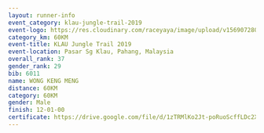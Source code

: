```yaml
---
layout: runner-info 
event_category: klau-jungle-trail-2019 
event-logo: https://res.cloudinary.com/raceyaya/image/upload/v1569072808/logo/klau-image_qwwxyw.png
category_km: 60KM 
event-title: KLAU Jungle Trail 2019 
event-location: Pasar Sg Klau, Pahang, Malaysia 
overall_rank: 37
gender_rank: 29
bib: 6011
name: WONG KENG MENG
distance: 60KM
category: 60KM
gender: Male
finish: 12-01-00
certificate: https://drive.google.com/file/d/1zTRMlKo2Jt-poRuoScffLDc2XW3OkeCo/view?usp=sharing
---
```

